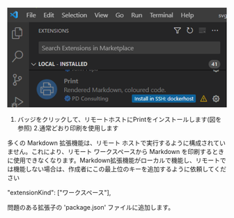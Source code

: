 ![](./install-print-on-remote-host.png)

1. バッジをクリックして、リモートホストにPrintをインストールします(図を参照)
2.通常どおり印刷を使用します

多くの Markdown 拡張機能は、リモート ホストで実行するように構成されていません。これにより、リモート ワークスペースから Markdown を印刷するときに使用できなくなります。Markdown拡張機能がローカルで機能し、リモートでは機能しない場合は、作成者にこの最上位のキーを追加するように依頼してください

"extensionKind": ["ワークスペース"],

問題のある拡張子の 'package.json' ファイルに追加します。